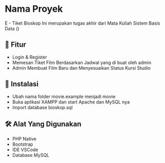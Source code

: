 # Nama Proyek
E - Tiket Bioskop 
Ini merupakan tugas akhir dari Mata Kuliah  Sistem Basis Data ()

## 🔧 Fitur
- Login &  Register
- Memesan Tiket Film Berdasarkan Jadwal yang di buat oleh admin
- Admin Membuat Film Baru dan Menyesuaikan Status Kursi Studio

## 🚀 Instalasi
- Ubah nama folder movie.example menjadi movie
- Buka aplikasi XAMPP dan start Apache dan MySQL nya
- Import database bioskop.sql

## 🛠️ Alat Yang Digunakan
- PHP Native
- Bootstrap
- IDE VSCode
- Database MySQL
